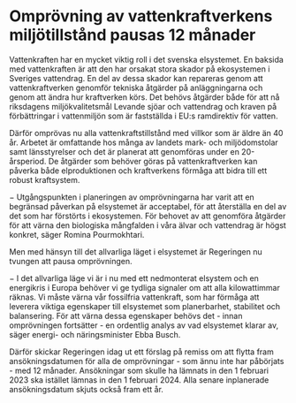 # Omprövning av vattenkraftverkens miljötillstånd pausas 12 månader

Vattenkraften har en mycket viktig roll i det svenska elsystemet. En baksida med vattenkraften är att den har orsakat stora skador på ekosystemen i Sveriges vattendrag. En del av dessa skador kan repareras genom att vattenkraftverken genomför tekniska åtgärder på anläggningarna och genom att ändra hur kraftverken körs. Det behövs åtgärder både för att nå riksdagens miljökvalitetsmål Levande sjöar och vattendrag och kraven på förbättringar i vattenmiljön som är fastställda i EU:s ramdirektiv för vatten.

Därför omprövas nu alla vattenkraftstillstånd med villkor som är äldre än 40 år. Arbetet är omfattande hos många av landets mark- och miljödomstolar samt länsstyrelser och det är planerat att genomföras under en 20-årsperiod. De åtgärder som behöver göras på vattenkraftverken kan påverka både elproduktionen och kraftverkens förmåga att bidra till ett robust kraftsystem.

− Utgångspunkten i planeringen av omprövningarna har varit att en begränsad påverkan på elsystemet är acceptabel, för att återställa en del av det som har förstörts i ekosystemen. För behovet av att genomföra åtgärder för att värna den biologiska mångfalden i våra älvar och vattendrag är högst konkret, säger Romina Pourmokhtari.

Men med hänsyn till det allvarliga läget i elsystemet är Regeringen nu tvungen att pausa omprövningen.

− I det allvarliga läge vi är i nu med ett nedmonterat elsystem och en energikris i Europa behöver vi ge tydliga signaler om att alla kilowattimmar räknas. Vi måste värna vår fossilfria vattenkraft, som har förmåga att leverera viktiga egenskaper till elsystemet som planerbarhet, stabilitet och balansering. För att värna dessa egenskaper behövs det - innan omprövningen fortsätter - en ordentlig analys av vad elsystemet klarar av, säger energi- och näringsminister Ebba Busch.

Därför skickar Regeringen idag ut ett förslag på remiss om att flytta fram ansökningsdatumen för alla de omprövningar - som ännu inte har påbörjats - med 12 månader. Ansökningar som skulle ha lämnats in den 1 februari 2023 ska istället lämnas in den 1 februari 2024. Alla senare inplanerade ansökningsdatum skjuts också fram ett år.
